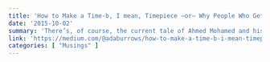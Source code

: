 ```yaml
---
title: 'How to Make a Time-b, I mean, Timepiece —or— Why People Who Get Scared About Things They Know Nothing About Make Me Want to Cry'
date: '2015-10-02'
summary: 'There’s, of course, the current tale of Ahmed Mohamed and his clock. He’s a 14 year old boy of Sudanese descent who happens to be an American kid and Muslim (why blame a kid for his religion?). His father happens to have run for presidency in Sudan, twice. Should any of that matter in this case? No, but it seems to have mattered. According to CNN, the teacher to whom he showed the clock was the one who felt threatened. Now, it might be arguable it was just the appearance of an eight inch wide metal pencil box with a time readout that caused the worry. I would say that’s an argument made out of ignorance and poor education regarding electronics.'
link: 'https://medium.com/@adaburrows/how-to-make-a-time-b-i-mean-timepiece-377789c10435'
categories: [ "Musings" ]
---
```

